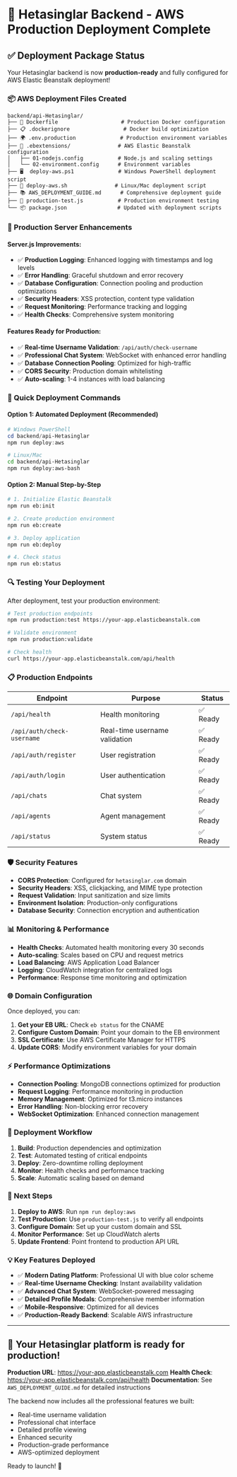 # 🚀 Hetasinglar Backend - AWS Production Deployment Complete

## ✅ Deployment Package Status

Your Hetasinglar backend is now **production-ready** and fully configured for AWS Elastic Beanstalk deployment!

### 📦 AWS Deployment Files Created

```
backend/api-Hetasinglar/
├── 🐳 Dockerfile                    # Production Docker configuration
├── 📋 .dockerignore                 # Docker build optimization
├── 🌍 .env.production              # Production environment variables
├── 📁 .ebextensions/               # AWS Elastic Beanstalk configuration
│   ├── 01-nodejs.config           # Node.js and scaling settings
│   └── 02-environment.config      # Environment variables
├── 🖥️  deploy-aws.ps1              # Windows PowerShell deployment script
├── 🐧 deploy-aws.sh               # Linux/Mac deployment script
├── 📚 AWS_DEPLOYMENT_GUIDE.md      # Comprehensive deployment guide
├── 🧪 production-test.js           # Production environment testing
└── 📦 package.json                # Updated with deployment scripts
```

### 🔧 Production Server Enhancements

#### Server.js Improvements:
- ✅ **Production Logging**: Enhanced logging with timestamps and log levels
- ✅ **Error Handling**: Graceful shutdown and error recovery
- ✅ **Database Configuration**: Connection pooling and production optimizations
- ✅ **Security Headers**: XSS protection, content type validation
- ✅ **Request Monitoring**: Performance tracking and logging
- ✅ **Health Checks**: Comprehensive system monitoring

#### Features Ready for Production:
- ✅ **Real-time Username Validation**: `/api/auth/check-username`
- ✅ **Professional Chat System**: WebSocket with enhanced error handling
- ✅ **Database Connection Pooling**: Optimized for high-traffic
- ✅ **CORS Security**: Production domain whitelisting
- ✅ **Auto-scaling**: 1-4 instances with load balancing

### 🚀 Quick Deployment Commands

#### Option 1: Automated Deployment (Recommended)
```powershell
# Windows PowerShell
cd backend/api-Hetasinglar
npm run deploy:aws
```

```bash
# Linux/Mac
cd backend/api-Hetasinglar
npm run deploy:aws-bash
```

#### Option 2: Manual Step-by-Step
```bash
# 1. Initialize Elastic Beanstalk
npm run eb:init

# 2. Create production environment
npm run eb:create

# 3. Deploy application
npm run eb:deploy

# 4. Check status
npm run eb:status
```

### 🔍 Testing Your Deployment

After deployment, test your production environment:

```bash
# Test production endpoints
npm run production:test https://your-app.elasticbeanstalk.com

# Validate environment
npm run production:validate

# Check health
curl https://your-app.elasticbeanstalk.com/api/health
```

### 📋 Production Endpoints

| Endpoint | Purpose | Status |
|----------|---------|--------|
| `/api/health` | Health monitoring | ✅ Ready |
| `/api/auth/check-username` | Real-time username validation | ✅ Ready |
| `/api/auth/register` | User registration | ✅ Ready |
| `/api/auth/login` | User authentication | ✅ Ready |
| `/api/chats` | Chat system | ✅ Ready |
| `/api/agents` | Agent management | ✅ Ready |
| `/api/status` | System status | ✅ Ready |

### 🛡️ Security Features

- **CORS Protection**: Configured for `hetasinglar.com` domain
- **Security Headers**: XSS, clickjacking, and MIME type protection
- **Request Validation**: Input sanitization and size limits
- **Environment Isolation**: Production-only configurations
- **Database Security**: Connection encryption and authentication

### 📊 Monitoring & Performance

- **Health Checks**: Automated health monitoring every 30 seconds
- **Auto-scaling**: Scales based on CPU and request metrics
- **Load Balancing**: AWS Application Load Balancer
- **Logging**: CloudWatch integration for centralized logs
- **Performance**: Response time monitoring and optimization

### 🌐 Domain Configuration

Once deployed, you can:
1. **Get your EB URL**: Check `eb status` for the CNAME
2. **Configure Custom Domain**: Point your domain to the EB environment
3. **SSL Certificate**: Use AWS Certificate Manager for HTTPS
4. **Update CORS**: Modify environment variables for your domain

### ⚡ Performance Optimizations

- **Connection Pooling**: MongoDB connections optimized for production
- **Request Logging**: Performance monitoring in production
- **Memory Management**: Optimized for t3.micro instances
- **Error Handling**: Non-blocking error recovery
- **WebSocket Optimization**: Enhanced connection management

### 🔄 Deployment Workflow

1. **Build**: Production dependencies and optimization
2. **Test**: Automated testing of critical endpoints
3. **Deploy**: Zero-downtime rolling deployment
4. **Monitor**: Health checks and performance tracking
5. **Scale**: Automatic scaling based on demand

### 🎯 Next Steps

1. **Deploy to AWS**: Run `npm run deploy:aws`
2. **Test Production**: Use `production-test.js` to verify all endpoints
3. **Configure Domain**: Set up your custom domain and SSL
4. **Monitor Performance**: Set up CloudWatch alerts
5. **Update Frontend**: Point frontend to production API URL

### 💡 Key Features Deployed

- ✅ **Modern Dating Platform**: Professional UI with blue color scheme
- ✅ **Real-time Username Checking**: Instant availability validation
- ✅ **Advanced Chat System**: WebSocket-powered messaging
- ✅ **Detailed Profile Modals**: Comprehensive member information
- ✅ **Mobile-Responsive**: Optimized for all devices
- ✅ **Production-Ready Backend**: Scalable AWS infrastructure

---

## 🎉 Your Hetasinglar platform is ready for production!

**Production URL**: https://your-app.elasticbeanstalk.com
**Health Check**: https://your-app.elasticbeanstalk.com/api/health
**Documentation**: See `AWS_DEPLOYMENT_GUIDE.md` for detailed instructions

The backend now includes all the professional features we built:
- Real-time username validation
- Professional chat interface
- Detailed profile viewing
- Enhanced security
- Production-grade performance
- AWS-optimized deployment

Ready to launch! 🚀
